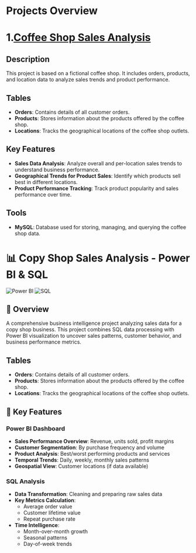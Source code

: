 # Projects Overview

# 1.[Coffee Shop Sales Analysis](https://github.com/Simon-vedha/SQL-Projects/tree/7b7a2fb214e67a4f7620f961e49e795d6599479d/Coffee%20Shop%20Sales%20Analysis)

## Description
This project is based on a fictional coffee shop. It includes orders, products, and location data to analyze sales trends and product performance.

## Tables
- **Orders**: Contains details of all customer orders.
- **Products**: Stores information about the products offered by the coffee shop.
- **Locations**: Tracks the geographical locations of the coffee shop outlets.

## Key Features
- **Sales Data Analysis**: Analyze overall and per-location sales trends to understand business performance.
- **Geographical Trends for Product Sales**: Identify which products sell best in different locations.
- **Product Performance Tracking**: Track product popularity and sales performance over time.

## Tools
- **MySQL**: Database used for storing, managing, and querying the coffee shop data.


# 📊 Copy Shop Sales Analysis - Power BI & SQL

![Power BI](https://img.shields.io/badge/Power_BI-F2C811?style=for-the-badge&logo=powerbi&logoColor=black)
![SQL](https://img.shields.io/badge/MySQL-CC2927?style=for-the-badge&logo=MySQL&logoColor=white)


## 📌 Overview
A comprehensive business intelligence project analyzing sales data for a copy shop business. This project combines SQL data processing with Power BI visualization to uncover sales patterns, customer behavior, and business performance metrics.

## Tables
- **Orders**: Contains details of all customer orders.
- **Products**: Stores information about the products offered by the coffee shop.
- **Locations**: Tracks the geographical locations of the coffee shop outlets.

## 🚀 Key Features

### Power BI Dashboard
- **Sales Performance Overview**: Revenue, units sold, profit margins
- **Customer Segmentation**: By purchase frequency and volume
- **Product Analysis**: Best/worst performing products and services
- **Temporal Trends**: Daily, weekly, monthly sales patterns
- **Geospatial View**: Customer locations (if data available)

### SQL Analysis
- **Data Transformation**: Cleaning and preparing raw sales data
- **Key Metrics Calculation**: 
  - Average order value
  - Customer lifetime value
  - Repeat purchase rate
- **Time Intelligence**: 
  - Month-over-month growth
  - Seasonal patterns
  - Day-of-week trends
